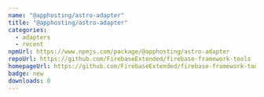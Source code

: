 ```yaml
---
name: "@apphosting/astro-adapter"
title: "@apphosting/astro-adapter"
categories:
  - adapters
  - recent
npmUrl: https://www.npmjs.com/package/@apphosting/astro-adapter
repoUrl: https://github.com/FirebaseExtended/firebase-framework-tools
homepageUrl: https://github.com/FirebaseExtended/firebase-framework-tools#readme
badge: new
downloads: 0
---
```

